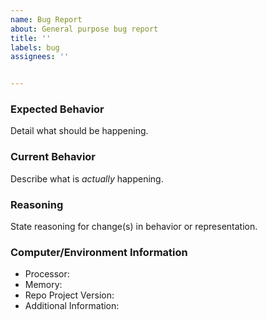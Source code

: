 ```yaml
---
name: Bug Report
about: General purpose bug report
title: ''
labels: bug
assignees: ''


---
```


### Expected Behavior

Detail what should be happening.

### Current Behavior

Describe what is _actually_ happening.

### Reasoning

State reasoning for change(s) in behavior or representation.

### Computer/Environment Information

- Processor:
- Memory:
- Repo Project Version:
- Additional Information:
